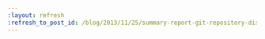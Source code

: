 ```yaml
---
:layout: refresh
:refresh_to_post_id: /blog/2013/11/25/summary-report-git-repository-disruption-incident-of-nov-10th
---
```

